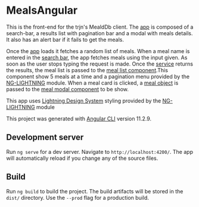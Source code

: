 # MealsAngular

This is the front-end for the trjn's MealdDb client. The [app](src/app/app.component.html) is composed of a search-bar, a results list with pagination bar and a modal with meals details. It also has an alert bar if it fails to get the meals.

Once the [app](src/app/app.component.ts) loads it fetches a random list of meals. When a meal name is entered in the [search bar](src/app/search-bar/), the app fetches meals using the input given. As soon as the user stops typing the request is made. Once the [service](src/app/meal.service.ts) returns the results, the meal list is passed to the [meal list component](src/app/meal-list).This component show 5 meals at a time and a pagination menu provided by the [NG-LIGHTNING](http://ng-lightning.github.io/ng-lightning/) module. When a meal card is clicked, a [meal object](src/app/meal.model.ts) is passed to the [meal modal component](meals-angular/src/app/meal-modal/) to be show.

This app uses [Lightning Design System](https://www.lightningdesignsystem.com/) styling provided by the [NG-LIGHTNING](http://ng-lightning.github.io/ng-lightning/) module 

This project was generated with [Angular CLI](https://github.com/angular/angular-cli) version 11.2.9.

## Development server

Run `ng serve` for a dev server. Navigate to `http://localhost:4200/`. The app will automatically reload if you change any of the source files.

## Build

Run `ng build` to build the project. The build artifacts will be stored in the `dist/` directory. Use the `--prod` flag for a production build.
